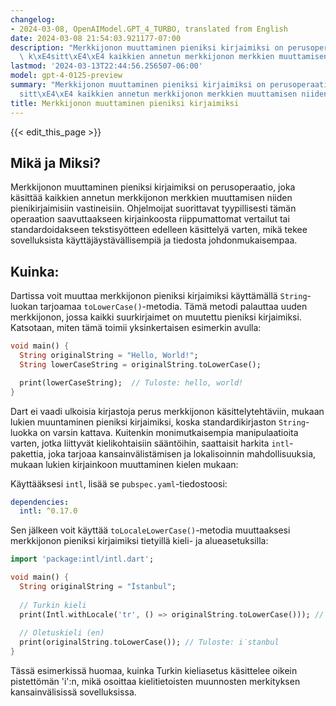 ```yaml
---
changelog:
- 2024-03-08, OpenAIModel.GPT_4_TURBO, translated from English
date: 2024-03-08 21:54:03.921177-07:00
description: "Merkkijonon muuttaminen pieniksi kirjaimiksi on perusoperaatio, joka\
  \ k\xE4sitt\xE4\xE4 kaikkien annetun merkkijonon merkkien muuttamisen niiden pienikirjaimisiin\u2026"
lastmod: '2024-03-13T22:44:56.256507-06:00'
model: gpt-4-0125-preview
summary: "Merkkijonon muuttaminen pieniksi kirjaimiksi on perusoperaatio, joka k\xE4\
  sitt\xE4\xE4 kaikkien annetun merkkijonon merkkien muuttamisen niiden pienikirjaimisiin\u2026"
title: Merkkijonon muuttaminen pieniksi kirjaimiksi
---
```


{{< edit_this_page >}}

## Mikä ja Miksi?

Merkkijonon muuttaminen pieniksi kirjaimiksi on perusoperaatio, joka käsittää kaikkien annetun merkkijonon merkkien muuttamisen niiden pienikirjaimisiin vastineisiin. Ohjelmoijat suorittavat tyypillisesti tämän operaation saavuttaakseen kirjainkoosta riippumattomat vertailut tai standardoidakseen tekstisyötteen edelleen käsittelyä varten, mikä tekee sovelluksista käyttäjäystävällisempiä ja tiedosta johdonmukaisempaa.

## Kuinka:

Dartissa voit muuttaa merkkijonon pieniksi kirjaimiksi käyttämällä `String`-luokan tarjoamaa `toLowerCase()`-metodia. Tämä metodi palauttaa uuden merkkijonon, jossa kaikki suurkirjaimet on muutettu pieniksi kirjaimiksi. Katsotaan, miten tämä toimii yksinkertaisen esimerkin avulla:

```dart
void main() {
  String originalString = "Hello, World!";
  String lowerCaseString = originalString.toLowerCase();

  print(lowerCaseString);  // Tuloste: hello, world!
}
```

Dart ei vaadi ulkoisia kirjastoja perus merkkijonon käsittelytehtäviin, mukaan lukien muuntaminen pieniksi kirjaimiksi, koska standardikirjaston `String`-luokka on varsin kattava. Kuitenkin monimutkaisempia manipulaatioita varten, jotka liittyvät kielikohtaisiin sääntöihin, saattaisit harkita `intl`-pakettia, joka tarjoaa kansainvälistämisen ja lokalisoinnin mahdollisuuksia, mukaan lukien kirjainkoon muuttaminen kielen mukaan:

Käyttääksesi `intl`, lisää se `pubspec.yaml`-tiedostoosi:

```yaml
dependencies:
  intl: ^0.17.0
```

Sen jälkeen voit käyttää `toLocaleLowerCase()`-metodia muuttaaksesi merkkijonon pieniksi kirjaimiksi tietyillä kieli- ja alueasetuksilla:

```dart
import 'package:intl/intl.dart';

void main() {
  String originalString = "İstanbul";
  
  // Turkin kieli
  print(Intl.withLocale('tr', () => originalString.toLowerCase())); // Tuloste: istanbul
  
  // Oletuskieli (en)
  print(originalString.toLowerCase()); // Tuloste: i̇stanbul
}
```

Tässä esimerkissä huomaa, kuinka Turkin kieliasetus käsittelee oikein pistettömän 'i':n, mikä osoittaa kielitietoisten muunnosten merkityksen kansainvälisissä sovelluksissa.
